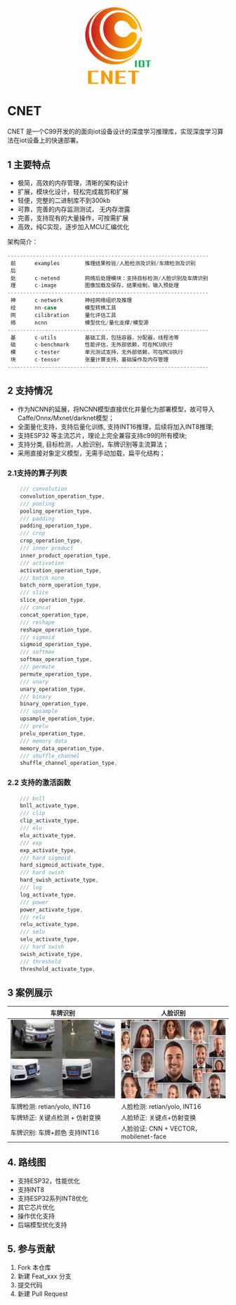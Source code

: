  <div align="center">
<img src="images/cnet.png" width="150" alt="cnet" />
</div>

# CNET

CNET 是一个C99开发的的面向iot设备设计的深度学习推理库，实现深度学习算法在iot设备上的快速部署。


## 1 主要特点

- 极简，高效的内存管理，清晰的架构设计
- 扩展，模块化设计，轻松完成裁剪和扩展
- 轻便，完整的二进制库不到300kb
- 可靠，完善的内存监测测试， 无内存泄露
- 完善，支持现有的大量操作，可按需扩展
- 高效，纯C实现，逐步加入MCU汇编优化

架构简介：

```c
----------------------------------------------------------------
 前      examples        推理结果校验/人脸检测及识别/车牌检测及识别
 后      
 处      c-netend        网络后处理模块：支持目标检测/人脸识别及车牌识别
 理      c-image         图像加载及保存，结果绘制，输入预处理
----------------------------------------------------------------
 神      c-network       神经网络组织及推理
 经      nn-case         模型转换工具
 网      cilibration     量化评估工具
 络      ncnn            模型优化/量化支撑/模型源
----------------------------------------------------------------
 基      c-utils         基础工具，包括容器，分配器，线程池等
 础      c-benchmark     性能评估，无外部依赖，可在MCU执行
 模      c-tester        单元测试支持，无外部依赖，可在MCU执行
 块      c-tensor        张量计算支持，基础操作及内存管理
----------------------------------------------------------------
```

## 2 支持情况

- 作为NCNN的延展，将NCNN模型直接优化并量化为部署模型，故可导入Caffe/Onnx/Mxnet/darknet模型；
- 全面量化支持，支持后量化训练, 支持INT16推理，后续将加入INT8推理;
- 支持ESP32 等主流芯片，理论上完全兼容支持c99的所有模块;
- 支持分类, 目标检测，人脸识别，车牌识别等主流算法；
- 采用直接对象定义模型，无需手动加载，扁平化结构；

### 2.1支持的算子列表

```c
    /// convolution
    convolution_operation_type,
    /// pooling
    pooling_operation_type,
    /// padding
    padding_operation_type,
    /// crop
    crop_operation_type,
    /// inner product
    inner_product_operation_type,
    /// activation
    activation_operation_type,
    /// batch norm
    batch_norm_operation_type,
    /// slice
    slice_operation_type,
    /// concat
    concat_operation_type,
    /// reshape
    reshape_operation_type,
    /// sigmoid
    sigmoid_operation_type,
    /// softmax
    softmax_operation_type,
    /// permute
    permute_operation_type,
    /// unary
    unary_operation_type,
    /// binary
    binary_operation_type,
    /// upsample
    upsample_operation_type,
    /// prelu
    prelu_operation_type,
    /// memory data
    memory_data_operation_type,
    /// shuffle_channel
    shuffle_channel_operation_type,
```

### 2.2 支持的激活函数

```c
    /// bnll
    bnll_activate_type,
    /// clip
    clip_activate_type,
    /// elu
    elu_activate_type,
    /// exp
    exp_activate_type,
    /// hard sigmoid
    hard_sigmoid_activate_type,
    /// hard swish
    hard_swish_activate_type,
    /// log
    log_activate_type,
    /// power
    power_activate_type,
    /// relu
    relu_activate_type,
    /// selu
    selu_activate_type,
    /// hard swish
    swish_activate_type,
    /// threshold
    threshold_activate_type,
```

## 3 案例展示

车牌识别 | 人脸识别
---------|----------
 ![ff](images/plates.png)|  ![ff](images/faces.png)
 车牌检测: retian/yolo, INT16 | 人脸检测: retian/yolo, INT16
 车牌矫正: 关键点检测 + 仿射变换 | 人脸矫正: 关键点+仿射变换
 车牌识别: 车牌+颜色 支持INT16  | 人脸验证: CNN + VECTOR， mobilenet-face


## 4. 路线图

- 支持ESP32，性能优化
- 支持INT8
- 支持ESP32系列INT8优化
- 其它芯片优化
- 操作优化支持
- 后端模型优化支持

## 5. 参与贡献

1. Fork 本仓库
2. 新建 Feat_xxx 分支
3. 提交代码
4. 新建 Pull Request